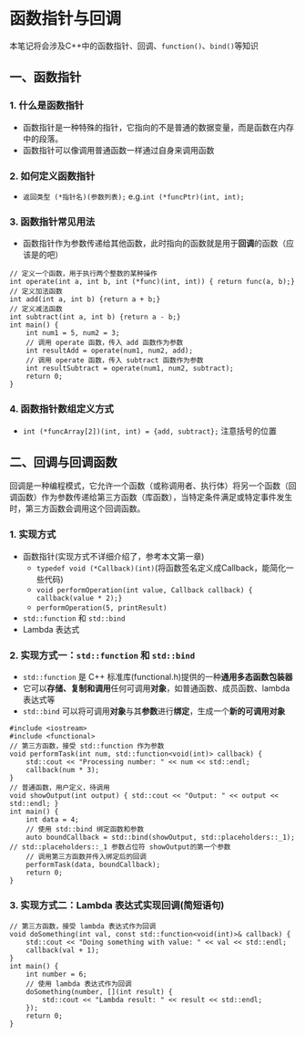# 函数指针与回调
本笔记将会涉及C++中的函数指针、回调、`function()`、`bind()`等知识

## 一、函数指针
### 1. 什么是函数指针
- 函数指针是一种特殊的指针，它指向的不是普通的数据变量，而是函数在内存中的段落。
- 函数指针可以像调用普通函数一样通过自身来调用函数
### 2. 如何定义函数指针
- `返回类型 (*指针名)(参数列表);`  e.g.`int (*funcPtr)(int, int);`
### 3. 函数指针常见用法
- 函数指针作为参数传递给其他函数，此时指向的函数就是用于**回调**的函数（应该是的吧）
```CXX
// 定义一个函数，用于执行两个整数的某种操作
int operate(int a, int b, int (*func)(int, int)) { return func(a, b);}
// 定义加法函数
int add(int a, int b) {return a + b;}
// 定义减法函数
int subtract(int a, int b) {return a - b;}
int main() {
    int num1 = 5, num2 = 3;
    // 调用 operate 函数，传入 add 函数作为参数
    int resultAdd = operate(num1, num2, add);
    // 调用 operate 函数，传入 subtract 函数作为参数
    int resultSubtract = operate(num1, num2, subtract);
    return 0;
}
```
### 4. 函数指针数组定义方式
- `int (*funcArray[2])(int, int) = {add, subtract};`  注意括号的位置

## 二、回调与回调函数
回调是一种编程模式，它允许一个函数（或称调用者、执行体）将另一个函数（回调函数）作为参数传递给第三方函数（库函数），当特定条件满足或特定事件发生时，第三方函数会调用这个回调函数。
### 1. 实现方式
- 函数指针(实现方式不详细介绍了，参考本文第一章)
  - `typedef void (*Callback)(int)`(将函数签名定义成Callback，能简化一些代码)
  - `void performOperation(int value, Callback callback) { callback(value * 2);}`
  - `performOperation(5, printResult)`
- `std::function` 和 `std::bind`
- Lambda 表达式
### 2. 实现方式一：`std::function` 和 `std::bind`
- `std::function` 是 C++ 标准库(functional.h)提供的一种**通用多态函数包装器**
- 它可以**存储、复制和调用**任何可调用**对象**，如普通函数、成员函数、lambda 表达式等
- `std::bind` 可以将可调用**对象**与其**参数**进行**绑定**，生成一个**新的可调用对象**
```CXX
#include <iostream>
#include <functional>
// 第三方函数，接受 std::function 作为参数
void performTask(int num, std::function<void(int)> callback) {
    std::cout << "Processing number: " << num << std::endl;
    callback(num * 3);
}
// 普通函数，用户定义，待调用
void showOutput(int output) { std::cout << "Output: " << output << std::endl; }
int main() {
    int data = 4;
    // 使用 std::bind 绑定函数和参数
    auto boundCallback = std::bind(showOutput, std::placeholders::_1); // std::placeholders::_1 参数占位符 showOutput的第一个参数
    // 调用第三方函数并传入绑定后的回调
    performTask(data, boundCallback);
    return 0;
}
```
### 3. 实现方式二：Lambda 表达式实现回调(简短语句)
```CXX
// 第三方函数，接受 lambda 表达式作为回调
void doSomething(int val, const std::function<void(int)>& callback) {
    std::cout << "Doing something with value: " << val << std::endl;
    callback(val + 1);
}
int main() {
    int number = 6;
    // 使用 lambda 表达式作为回调
    doSomething(number, [](int result) {
        std::cout << "Lambda result: " << result << std::endl;
    });
    return 0;
}
```





















